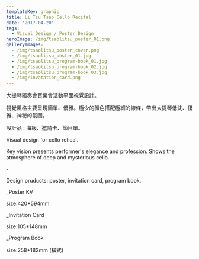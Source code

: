 ```yaml
---
templateKey: graphic
title: Li Tsu Tsao Cello Recital
date: '2017-04-20'
tags:
  - Visual Design / Poster Design
heroImage: /img/tsaolitsu_poster_01.png
galleryImages:
  - /img/tsaolitsu_poster_cover.png
  - /img/tsaolitsu_poster_01.jpg
  - /img/tsaolitsu_program-book_01.jpg
  - /img/tsaolitsu_program-book_02.jpg
  - /img/tsaolitsu_program-book_03.jpg
  - /img/invatation_card.png
---
```

大提琴獨奏會音樂會活動平面視覺設計。

視覺風格主要呈現簡單、優雅。極少的顏色搭配極細的線條，帶出大提琴低沈、優雅、神秘的氛圍。

設計品 : 海報、邀請卡、節目單。 

Visual design for cello retical.

Key vision presents performer's elegance and profession. Shows the atmosphere of deep and mysterious cello.

\-

Design pruducts: poster, invitation card, program book.



_Poster KV

size:420*594mm

_Invitation Card

size:105*148mm

_Program Book

size:258*182mm (橫式)

